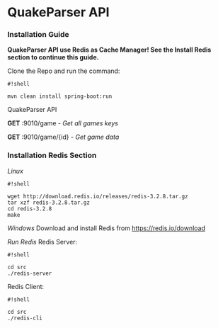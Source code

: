 # QuakeParser API #

### Installation Guide ###

**QuakeParser API use Redis as Cache Manager! See the Install Redis section to continue this guide.**


Clone the Repo and run the command:

```
#!shell

mvn clean install spring-boot:run
```


QuakeParser API 



**GET**        <host>:9010/game             - *Get all games keys*

**GET**        <host>:9010/game/{id}        - *Get game data*


### Installation Redis Section ###
*Linux*

```
#!shell

wget http://download.redis.io/releases/redis-3.2.8.tar.gz
tar xzf redis-3.2.8.tar.gz
cd redis-3.2.8
make
```

*Windows*
Download and install Redis from https://redis.io/download

*Run Redis*
Redis Server:

```
#!shell

cd src
./redis-server
```


Redis Client:

```
#!shell

cd src
./redis-cli
```